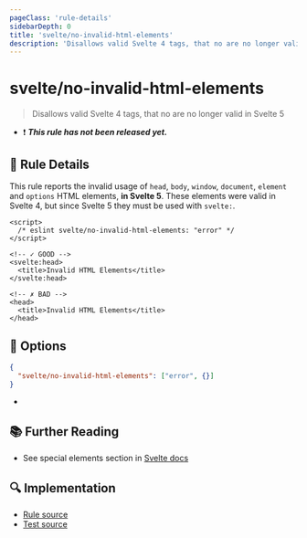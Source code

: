 ```yaml
---
pageClass: 'rule-details'
sidebarDepth: 0
title: 'svelte/no-invalid-html-elements'
description: 'Disallows valid Svelte 4 tags, that no are no longer valid in Svelte 5'
---
```


# svelte/no-invalid-html-elements

> Disallows valid Svelte 4 tags, that no are no longer valid in Svelte 5

- :exclamation: <badge text="This rule has not been released yet." vertical="middle" type="error"> **_This rule has not been released yet._** </badge>

## :book: Rule Details

This rule reports the invalid usage of `head`, `body`, `window`, `document`, `element` and `options` HTML elements, **in Svelte 5**. These elements were valid in Svelte 4, but since Svelte 5 they must be used with `svelte:`.

<ESLintCodeBlock>

<!--eslint-skip-->

```svelte
<script>
  /* eslint svelte/no-invalid-html-elements: "error" */
</script>

<!-- ✓ GOOD -->
<svelte:head>
  <title>Invalid HTML Elements</title>
</svelte:head>

<!-- ✗ BAD -->
<head>
  <title>Invalid HTML Elements</title>
</head>
```

</ESLintCodeBlock>

## :wrench: Options

```json
{
  "svelte/no-invalid-html-elements": ["error", {}]
}
```

-

## :books: Further Reading

- See special elements section in [Svelte docs](https://svelte.dev/docs/svelte/svelte-window)

## :mag: Implementation

- [Rule source](https://github.com/sveltejs/eslint-plugin-svelte/blob/main/packages/eslint-plugin-svelte/src/rules/no-invalid-html-elements.ts)
- [Test source](https://github.com/sveltejs/eslint-plugin-svelte/blob/main/packages/eslint-plugin-svelte/tests/src/rules/no-invalid-html-elements.ts)
